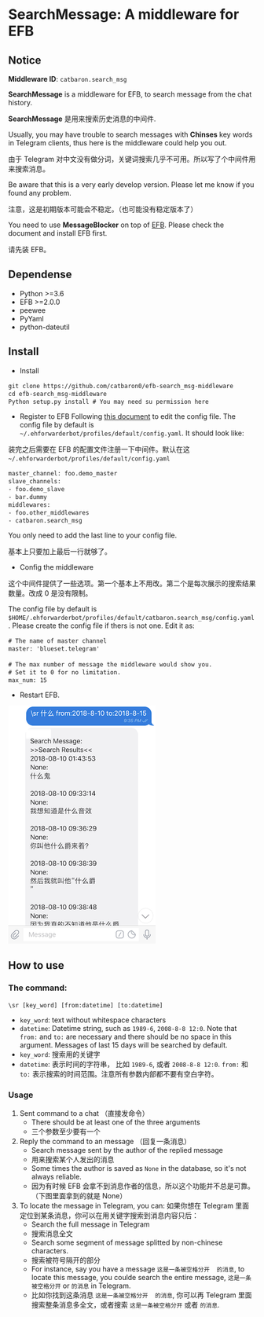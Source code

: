 # SearchMessage: A middleware for EFB 

## Notice

**Middleware ID**: `catbaron.search_msg`

**SearchMessage** is a middleware for EFB, to search message from the chat history.

**SearchMessage** 是用来搜索历史消息的中间件.

Usually, you may have trouble to search messages with **Chinses** key words in Telegram clients,
thus here is the middleware could help you out.

由于 Telegram 对中文没有做分词，关键词搜索几乎不可用。所以写了个中间件用来搜索消息。

Be aware that this is a very early develop version. Please let me know if you found any problem.

注意，这是初期版本可能会不稳定。（也可能没有稳定版本了）

You need to use **MessageBlocker** on top of [EFB](https://ehforwarderbot.readthedocs.io). Please check the document and install EFB first.

请先装 EFB。

## Dependense

* Python >=3.6
* EFB >=2.0.0
* peewee
* PyYaml
* python-dateutil

## Install

* Install
```
git clone https://github.com/catbaron0/efb-search_msg-middleware
cd efb-search_msg-middleware
Python setup.py install # You may need su permission here
```
* Register to EFB
Following [this document](https://ehforwarderbot.readthedocs.io/en/latest/getting-started.html) to edit the config file. The config file by default is `~/.ehforwarderbot/profiles/default/config.yaml`. It should look like:

装完之后需要在 EFB 的配置文件注册一下中间件。默认在这 `~/.ehforwarderbot/profiles/default/config.yaml`
```
master_channel: foo.demo_master
slave_channels:
- foo.demo_slave
- bar.dummy
middlewares:
- foo.other_middlewares
- catbaron.search_msg
```

You only need to add the last line to your config file.

基本上只要加上最后一行就够了。

* Config the middleware

这个中间件提供了一些选项。第一个基本上不用改。第二个是每次展示的搜索结果数量。改成 0 是没有限制。

The config file by default is `$HOME/.ehforwarderbot/profiles/default/catbaron.search_msg/config.yaml`.
Please create the config file if thers is not one.  Edit it as:

```
# The name of master channel
master: 'blueset.telegram'

# The max number of message the middleware would show you. 
# Set it to 0 for no limitation.
max_num: 15
```

* Restart EFB.

![](./example.png)

## How to use
### The command: 
`\sr [key_word] [from:datetime] [to:datetime]`
* `key_word`: text without whitespace characters
* `datetime`: Datetime string, such as `1989-6`, `2008-8-8 12:0`. Note that `from:` and `to:` are necessary and there should be no space in this argument. Messages of last 15 days will be searched by default.
* `key_word`: 搜索用的关键字
* `datetime`: 表示时间的字符串， 比如 `1989-6`, 或者 `2008-8-8 12:0`. `from:` 和 `to:` 表示搜索的时间范围。注意所有参数内部都不要有空白字符。


### Usage
1. Sent command to a chat （直接发命令）
   * There should be at least one of the three arguments
   * 三个参数至少要有一个
2. Reply the command to an message （回复一条消息）
   * Search message sent by the author of the replied message
   * 用来搜索某个人发出的消息
   * Some times the author is saved as `None` in the database, so it's not always reliable. 
   * 因为有时候 EFB 会拿不到消息作者的信息，所以这个功能并不总是可靠。（下图里面拿到的就是 None）
3. To locate the message in Telegram, you can: 如果你想在 Telegram 里面定位到某条消息，你可以在用关键字搜索到消息内容只后：
   * Search the full message in Telegram
   * 搜索消息全文
   * Search some segment of message splitted by non-chinese characters.
   * 搜索被符号隔开的部分
   * For instance, say you have a message `这是一条被空格分开  的消息`, to locate this message, you coulde search the entire message, `这是一条被空格分开` or `的消息` in Telegram.
   * 比如你找到这条消息 `这是一条被空格分开  的消息`, 你可以再 Telegram 里面搜索整条消息多全文，或者搜索 `这是一条被空格分开` 或者 `的消息`.
